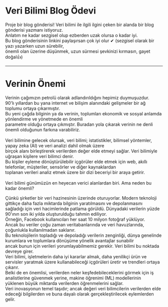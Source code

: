 # Veri Bilimi Blog Ödevi
Proje bir blog gönderisi! Veri bilimi ile ilgili ilgini çeken bir alanda bir blog gönderisi yazmanı istiyoruz.<br/>
Anlatım ne kadar sezgisel olup ezberden uzak olursa o kadar iyi. <br/>
Bu blog gönderisinin linkini paylaşırsan çok iyi olur ✔ (sezgisel olarak bir yazı yazarken uzun sürebilir, <br/>
önemli olan üzerine düşünmek, uzun sürmesi şevkinizi kırmasın, gayet doğal👍)<br/>

---------------------------------------------------------------
<h1>Verinin Önemi </h1>
Verinin çağımızın petrolü olarak adlandırıldığını hepimiz duymuşuzdur. <br/>
90'lı yıllardan bu yana internet ve bilişim alanındaki gelişmeler bir ağ toplumu ortaya çıkarmıştır.<br/>
Bu yeni çağda bilginin ya da verinin, toplumları ekonomik ve sosyal anlamda yönlendirme ve yönetmede en önemli <br/>
parametre olduğu ortaya çıkmıştır. Buradan yola çıkarak verinin ne denli önemli olduğunun farkına varabiliriz.<br/>
<br>
Veri bilimine gelecek olursak, veri bilimi; istatistikler, bilimsel yöntemler, yapay zeka (AI) ve veri analizi dahil olmak üzere<br/>
birçok alanı birleştirerek verilerden değer elde etmeyi sağlar. Veri bilimiyle uğraşan kişilere veri bilimci denir. <br/>
Bu kişiler eyleme dönüştürülebilir içgörüler elde etmek için web, akıllı telefonlar, müşteriler, sensörler ve diğer kaynaklardan <br/>
toplanan verileri analiz etmek üzere bir dizi beceriyi bir araya getirir.<br/>
<br/>
Veri bilimi günümüzün en heyecan verici alanlardan biri. Ama neden bu kadar önemli?<br/>

Çünkü şirketler bir veri hazinesinin üzerinde oturuyorlar. Modern teknoloji gittikçe daha fazla miktarda bilginin yaratılmasını ve depolanmasını<br/>
sağladığı için veri hacimlerinde patlama görüldü. Dünyadaki verilerin yüzde 90'ının son iki yılda oluşturulduğu tahmin ediliyor.<br/>
Örneğin, Facebook kullanıcıları her saat 10 milyon fotoğraf yüklüyor.<br/>
Ancak bu veriler çoğu zaman veritabanlarında ve veri havuzlarında, çoğunlukla kullanılmadan saklanır.<br/>
Bu teknolojilerin topladığı ve depoladığı verilerin zenginliği, dünya genelinde kurumlara ve toplumlara dönüşüme yönelik avantajlar sunabilir<br/>
ancak bunun için verileri yorumlayabilmemiz gerekir. Veri bilimi bu noktada devreye girer.<br/>
Veri bilimi, işletmelerin daha iyi kararlar almak, daha yenilikçi ürün ve servisler yaratmak üzere kullanabileceği içgörüleri üretir ve trendleri ortaya çıkarır.<br/>
Belki de en önemlisi, verilerden neler keşfedebileceklerini görmek için iş analistlerine güvenmek yerine, makine öğrenimi (ML) modellerinin<br/>
yüklenen büyük miktarda verilerden öğrenmelerini sağlar.<br/>
Veri inovasyonun temel taşıdır; ancak değeri veri bilimcilerin verilerden elde edeceği bilgilerden ve buna dayalı olarak gerçekleştirilecek eylemlerden gelir.

